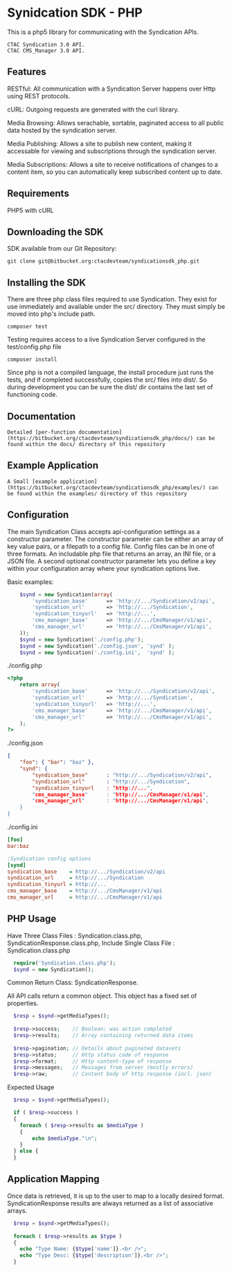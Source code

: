 Synidcation SDK - PHP
==============

This is a php5 library for communicating with the Syndication APIs.
	
    CTAC Syndication 3.0 API. 
    CTAC CMS_Manager 3.0 API. 

Features
--------------

RESTful: All communication with a Syndication Server happens over Http using REST protocols.
	
cURL: Outgoing requests are generated with the curl library.

Media Browsing: Allows serachable, sortable, paginated access to all public data hosted by the syndication server.
 
Media Publishing: Allows a site to publish new content, making it accessable for viewing and subscriptions through the syndication server.

Media Subscriptions: Allows a site to receive notifications of changes to a content item, so you can automatically keep subscribed content up to date.

Requirements
--------------
PHP5 with cURL

Downloading the SDK
--------------

SDK available from our Git Repository:

	git clone git@bitbucket.org:ctacdevteam/syndicationsdk_php.git

Installing the SDK
--------------

There are three php class files required to use Syndication. They exist for use immediately and available under the src/ directory. They must simply be moved into php's include path.

```composer test```

Testing requires access to a live Syndication Server configured in the test/config.php file

```composer install``` 

Since php is not a compiled language, the install procedure just runs the tests, and if completed successfully, copies the src/ files into dist/. So during development you can be sure the dist/ dir contains the last set of functioning code. 

Documentation
--------------
	Detailed [per-function documentation](https://bitbucket.org/ctacdevteam/syndicationsdk_php/docs/) can be found within the docs/ directory of this repository

Example Application
--------------
	A Small [example application](https://bitbucket.org/ctacdevteam/syndicationsdk_php/examples/) can be found within the examples/ directory of this repository

Configuration
--------------

The main Syndication Class accepts api-configuration settings as a constructor parameter. The constructor parameter can be either an array of key value pairs, or a filepath to a config file. Config files can be in one of three formats. An includable php file that returns an array, an INI file, or a JSON file. A second optional constructor parameter lets you define a key within your configuration array where your syndication options live.

Basic examples:

```php
	$synd = new Syndication(array( 
		'syndication_base' 		=> 'http://.../Syndication/v2/api',
		'syndication_url' 		=> 'http://.../Syndication', 
		'syndication_tinyurl'	=> 'http://...', 
		'cms_manager_base' 		=> 'http://.../CmsManager/v1/api',
		'cms_manager_url'		=> 'http://.../CmsManager/v1/api',
	));
	$synd = new Syndication('./config.php');
	$synd = new Syndication('./config.json', 'synd' );
	$synd = new Syndication('./config.ini',  'synd' );
```

./config.php

```php
<?php 
	return array( 
		'syndication_base' 		=> 'http://.../Syndication/v2/api',
		'syndication_url' 		=> 'http://.../Syndication', 
		'syndication_tinyurl'	=> 'http://...', 
		'cms_manager_base' 		=> 'http://.../CmsManager/v1/api',
		'cms_manager_url'		=> 'http://.../CmsManager/v1/api',
	);
?>
```

./config.json

```json
{
	"foo": { "bar": "baz" }, 
	"synd":	{
		"syndication_base"		: "http://.../Syndication/v2/api",
		"syndication_url"		: "http://.../Syndication", 
		"syndication_tinyurl	: "http://...", 
		"cms_manager_base"		: "http://.../CmsManager/v1/api",
		"cms_manager_url"		: "http://.../CmsManager/v1/api",
	}
}
```

./config.ini

```ini
[foo]
bar:baz

;Syndication config options
[synd]
syndication_base	= http://.../Syndication/v2/api
syndication_url		= http://.../Syndication 
syndication_tinyurl	= http://... 
cms_manager_base	= http://.../CmsManager/v1/api
cms_manager_url		= http://.../CmsManager/v1/api
```

PHP Usage
--------------

Have Three Class Files : Syndication.class.php, SyndicationResponse.class.php,
Include Single Class File : Syndication.class.php

```php
  require('Syndication.class.php');
  $synd = new Syndication();
```

Common Return Class: SyndicationResponse.

All API calls return a common object. This object has a fixed set of properties. 

```php
  $resp = $synd->getMediaTypes();
    
  $resp->success;    // Boolean: was action completed
  $resp->results;    // Array containing returned data items
  
  $resp->pagination; // Details about paginated datasets
  $resp->status;     // Http status code of response
  $resp->format;     // Http content-type of response
  $resp->messages;   // Messages from server (mostly errors)
  $resp->raw;        // Content body of http response (incl. json)
```
Expected Usage

```php  
  $resp = $synd->getMediaTypes();

  if ( $resp->success )
  {
  	foreach ( $resp->results as $mediaType )
  	{
		echo $mediaType."\n";
  	} 
  } else {
  }
```

Application Mapping
--------------

Once data is retrieved, it is up to the user to map to a locally desired format.
SyndicationResponse results are always returned as a list of associative arrays.

```php
  $resp = $synd->getMediaTypes();
    
  foreach ( $resp->results as $type )
  {
  	echo "Type Name: {$type['name']}.<br />";
  	echo "Type Desc: {$type['description']}.<br />";  }
```
